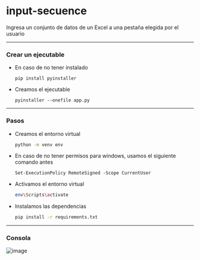 # input-secuence
Ingresa un conjunto de datos de un Excel a una pestaña elegida por el usuario

---

### Crear un ejecutable

- En caso de no tener instalado
    ```
    pip install pyinstaller
    ```
- Creamos el ejecutable
    ```
    pyinstaller --onefile app.py
    ```

---

### Pasos

- Creamos el entorno virtual
    ```bash
    python -m venv env
    ```
- En caso de no tener permisos para windows, usamos el siguiente comando antes
    ```
    Set-ExecutionPolicy RemoteSigned -Scope CurrentUser
    ```
- Activamos el entorno virtual
    ```bash
    env\Scripts\activate
    ```
- Instalamos las dependencias
    ```bash
    pip install -r requirements.txt
    ```

---

### Consola

![image](https://github.com/Fabian-Martinez-Rincon/input-secuence/assets/55964635/64c45cf4-2922-4f8e-85c5-c4cf90ecd4ff)